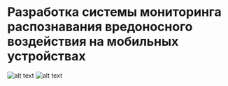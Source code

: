 # Разработка системы мониторинга распознавания вредоносного воздействия на мобильных устройствах

![alt text](1.jpeg)
![alt text](2.jpeg)

